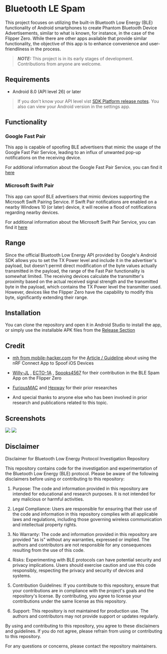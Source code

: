 # Bluetooth LE Spam

This project focuses on utilizing the built-in Bluetooth Low Energy (BLE) functionality of Android smartphones to create Phantom Bluetooth Device Advertisements, similar to what is known, for instance, in the case of the Flipper Zero. While there are other apps available that provide similar functionality, the objective of this app is to enhance convenience and user-friendliness in the process.

> **_NOTE:_**  This project is in its early stages of development. Contributions from anyone are welcome.

## Requirements
- Android 8.0 (API level 26) or later
> If you don't know your API level vist [SDK Platform release notes](https://developer.android.com/tools/releases/platforms). You also can view your Android version in the settings app.

## Functionality
### Google Fast Pair
This app is capable of spoofing BLE advertisers that mimic the usage of the Google Fast Pair Service, leading to an influx of unwanted pop-up notifications on the receiving device.

For additional information about the Google Fast Pair Service, you can find it [here](https://developers.google.com/nearby/fast-pair/landing-page)

### Microsoft Swift Pair
This app can spoof BLE advertisers that mimic devices supporting the Microsoft Swift Pairing Service. If Swift Pair notifications are enabled on a nearby Windows 10 (or later) device, it will receive a flood of notifications regarding nearby devices.

For additional information about the Microsoft Swift Pair Service, you can find it [here](https://learn.microsoft.com/en-us/windows-hardware/design/component-guidelines/bluetooth-swift-pair)

## Range
Since the official Bluetooth Low Energy API provided by Google's Android SDK allows you to set the TX Power level and include it in the advertiser's payload, but doesn't permit direct modification of the byte values actually transmitted in the payload, the range of the Fast Pair functionality is somewhat limited. The receiving devices calculate the transmitter's proximity based on the actual received signal strength and the transmitted byte in the payload, which contains the TX Power level the transmitter used. However, devices like the Flipper Zero have the capability to modify this byte, significantly extending their range.

## Installation
You can clone the repository and open it in Android Studio to install the app, or simply use the installable APK files from the [Release Section](https://github.com/simondankelmann/Bluetooth-LE-Spam/releases)

## Credit
- [mh from mobile-hacker.com](https://www.mobile-hacker.com/author/boni11/) for the [Article / Guideline](https://www.mobile-hacker.com/2023/09/07/spoof-ios-devices-with-bluetooth-pairing-messages-using-android/) about using the nRF Connect App to Spoof iOS Devices

- [Willy-JL](https://github.com/Willy-JL) , [ECTO-1A](https://github.com/ECTO-1A) , [Spooks4567](https://github.com/Spooks4576) for their contribution in the BLE Spam App on the Flipper Zero

- [FuriousMAC](https://github.com/furiousMAC) and [Hexway](https://github.com/hexway) for their prior researches

- And special thanks to anyone else who has been involved in prior research and publications related to this topic.

## Screenshots
![](./Assets/Screenshots/ScreenshotFastPairing.jpeg)
![](./Assets/Screenshots/ScreenshotSwiftPair.jpeg)

## Disclaimer
Disclaimer for Bluetooth Low Energy Protocol Investigation Repository

This repository contains code for the investigation and experimentation of the Bluetooth Low Energy (BLE) protocol. Please be aware of the following disclaimers before using or contributing to this repository:

1. Purpose: The code and information provided in this repository are intended for educational and research purposes. It is not intended for any malicious or harmful activities.

2. Legal Compliance: Users are responsible for ensuring that their use of the code and information in this repository complies with all applicable laws and regulations, including those governing wireless communication and intellectual property rights.

3. No Warranty: The code and information provided in this repository are provided "as is" without any warranties, expressed or implied. The authors and contributors are not responsible for any consequences resulting from the use of this code.

4. Risks: Experimenting with BLE protocols can have potential security and privacy implications. Users should exercise caution and use this code responsibly, respecting the privacy and security of devices and systems.

5. Contribution Guidelines: If you contribute to this repository, ensure that your contributions are in compliance with the project's goals and the repository's license. By contributing, you agree to license your contributions under the same license as this repository.

6. Support: This repository is not maintained for production use. The authors and contributors may not provide support or updates regularly.

By using and contributing to this repository, you agree to these disclaimers and guidelines. If you do not agree, please refrain from using or contributing to this repository.

For any questions or concerns, please contact the repository maintainers.


